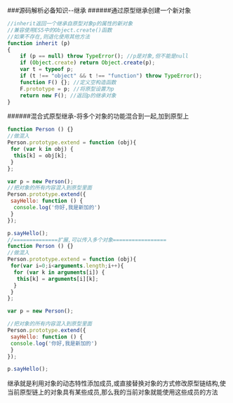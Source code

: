 ###源码解析必备知识--继承
######通过原型继承创建一个新对象
```javascript
//inherit返回一个继承自原型对象p的属性的新对象
//兼容使用ES5中的Object.create()函数
//如果不存在,则退化使用其他方法
function inherit (p) 
{
    if (p == null) throw TypeError(); //p是对象,但不能是null
    if (Object.create) return Object.create(p); 
    var t = typeof p;
    if (t !== "object" && t !== "function") throw TypeError();
    function F() {}; //定义空构造函数
    F.prototype = p; //将原型设置为p
    return new F(); //返回p的继承对象
}
```
######混合式原型继承-将多个对象的功能混合到一起,加到原型上

```javascript
function Person () {}
//做混入
Person.prototype.extend = function (obj){
 for (var k in obj) {
  this[k] = obj[k];
 }
};

var p = new Person();
//把对象的所有内容混入到原型里面
Person.prototype.extend({
 sayHello: function () {
  console.log('你好,我是新加的')
 }
});

p.sayHello();
//==============扩展,可以传入多个对象=================
function Person () {}
//做混入
Person.prototype.extend = function (obj){
 for(var i=0;i<arguments.length;i++){
  for (var k in arguments[i]) {
   this[k] = arguments[i][k];
  }
 }
};

var p = new Person();

//把对象的所有内容混入到原型里面
Person.prototype.extend({
 sayHello: function () {
 console.log('你好,我是新加的')
 }
});

p.sayHello();
```

继承就是利用对象的动态特性添加成员,或直接替换对象的方式修改原型链结构,使当前原型链上的对象具有某些成员,那么我的当前对象就能使用这些成员的方法

